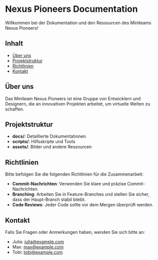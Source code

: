 # Nexus Pioneers Documentation

Willkommen bei der Dokumentation und den Ressourcen des Miniteams Nexus Pioneers!

## Inhalt
- [Über uns](#über-uns)
- [Projektstruktur](#projektstruktur)
- [Richtlinien](#richtlinien)
- [Kontakt](#kontakt)

## Über uns
Das Miniteam Nexus Pioneers ist eine Gruppe von Entwicklern und Designern, die an innovativen Projekten arbeitet, um virtuelle Welten zu schaffen.

## Projektstruktur
- **docs/**: Detaillierte Dokumentationen
- **scripts/**: Hilfsskripte und Tools
- **assets/**: Bilder und andere Ressourcen

## Richtlinien
Bitte befolgen Sie die folgenden Richtlinien für die Zusammenarbeit:
- **Commit-Nachrichten**: Verwenden Sie klare und präzise Commit-Nachrichten.
- **Branching**: Arbeiten Sie in Feature-Branches und stellen Sie sicher, dass der Haupt-Branch stabil bleibt.
- **Code Reviews**: Jeder Code sollte vor dem Mergen überprüft werden.

## Kontakt
Falls Sie Fragen oder Anmerkungen haben, wenden Sie sich bitte an:
- Julia: julia@example.com
- Max: max@example.com
- Tobi: tobi@example.com

<!---
NexusProton/NexusProton is a ✨ special ✨ repository because its `README.md` (this file) appears on your GitHub profile.
You can click the Preview link to take a look at your changes.
--->
